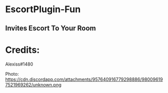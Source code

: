 # EscortPlugin-Fun
Invites Escort To Your Room 
------------------------------
# Credits:
Alexiss#1480

Photo: https://cdn.discordapp.com/attachments/957640916779298886/980096197521969262/unknown.png
